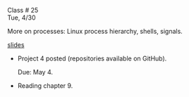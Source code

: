 <div class="lecture1">

<div class="column_date">
<p markdown="block">

Class # 25 <br>
Tue, 4/30

</p>
</div>

<div class="column_materials">
<p markdown="block">

More on processes: Linux process hierarchy, shells, signals.

[slides](https://docs.google.com/presentation/d/1keaeAI4jJGX8paECxuWxbbfsiXnCWFDtNfFxunpgBJA/present?token=AC4w5ViD1NP6iRq15CD6UDureP-VSr8t1w%3A1524505487961&includes_info_params=1#slide=id.g10f3b8246b_0_165)



</p>
</div>

<div class="column_assign">
<p markdown="block">

- Project 4 posted (repositories available on GitHub).

  Due: May 4.


- Reading chapter 9.

</p>
</div>

</div>
